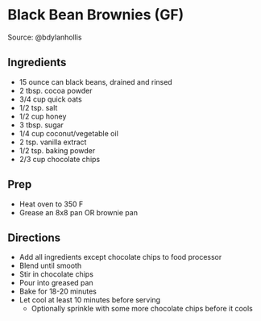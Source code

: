 # Black Bean Brownies (GF)

Source: @bdylanhollis

## Ingredients

- 15 ounce can black beans, drained and rinsed
- 2 tbsp. cocoa powder
- 3/4 cup quick oats
- 1/2 tsp. salt
- 1/2 cup honey
- 3 tbsp. sugar
- 1/4 cup coconut/vegetable oil
- 2 tsp. vanilla extract
- 1/2 tsp. baking powder
- 2/3 cup chocolate chips

## Prep

- Heat oven to 350 F
- Grease an 8x8 pan OR brownie pan

## Directions

- Add all ingredients except chocolate chips to food processor
- Blend until smooth
- Stir in chocolate chips
- Pour into greased pan
- Bake for 18-20 minutes
- Let cool at least 10 minutes before serving
  - Optionally sprinkle with some more chocolate chips before it cools
